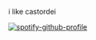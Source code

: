 i like castordei


[![spotify-github-profile](https://spotify-github-profile.kittinanx.com/api/view?uid=hbv4kmyea3np6m6bvyacxfgvc&cover_image=true&theme=novatorem&show_offline=false&background_color=7b1919&interchange=false&bar_color=f2da97&bar_color_cover=false)](https://github.com/kittinan/spotify-github-profile)
